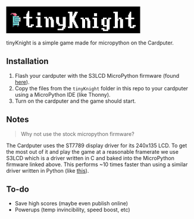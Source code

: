 ![](title.png)

tinyKnight is a simple game made for micropython on the Cardputer.

## Installation

1. Flash your cardputer with the S3LCD MicroPython firmware (found [here](https://github.com/russhughes/s3lcd/tree/main/firmware/ESP32_GENERIC_S3_8MiB)).
2. Copy the files from the `tinyKnight` folder in this repo to your cardputer using a MicroPython IDE (like Thonny).
3. Turn on the cardputer and the game should start.

## Notes

> Why not use the stock micropython firmware?

The Cardputer uses the ST7789 display driver for its 240x135 LCD. To get the most out of it and play the game at a reasonable framerate we use S3LCD which is a driver written in C and baked into the MicroPython firmware linked above. This performs ~10 times faster than using a similar driver written in Python (like [this](https://github.com/russhughes/st7789py_mpy/)).

## To-do

- Save high scores (maybe even publish online)
- Powerups (temp invincibility, speed boost, etc)
